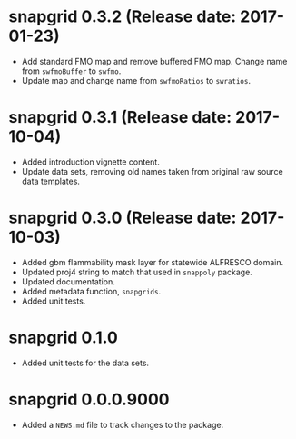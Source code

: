 # snapgrid 0.3.2 (Release date: 2017-01-23)

* Add standard FMO map and remove buffered FMO map. Change name from `swfmoBuffer` to `swfmo`.
* Update map and change name from `swfmoRatios` to `swratios`.

# snapgrid 0.3.1 (Release date: 2017-10-04)

* Added introduction vignette content.
* Update data sets, removing old names taken from original raw source data templates.

# snapgrid 0.3.0 (Release date: 2017-10-03)

* Added gbm flammability mask layer for statewide ALFRESCO domain.
* Updated proj4 string to match that used in `snappoly` package.
* Updated documentation.
* Added metadata function, `snapgrids`.
* Added unit tests.

# snapgrid 0.1.0

* Added unit tests for the data sets.

# snapgrid 0.0.0.9000

* Added a `NEWS.md` file to track changes to the package.
